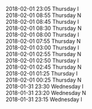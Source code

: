 2018-02-01 23:05 Thursday  I  
2018-02-01 08:55 Thursday  N  
2018-02-01 08:45 Thursday  I  
2018-02-01 08:30 Thursday  N  
2018-02-01 08:00 Thursday  I  
2018-02-01 07:55 Thursday  N  
2018-02-01 03:00 Thursday  I  
2018-02-01 02:55 Thursday  N  
2018-02-01 02:50 Thursday  I  
2018-02-01 02:45 Thursday  N  
2018-02-01 01:25 Thursday  I  
2018-02-01 00:25 Thursday  N  
2018-01-31 23:30 Wednesday  I  
2018-01-31 23:20 Wednesday  N  
2018-01-31 23:15 Wednesday  I  
